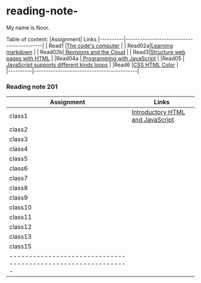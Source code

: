 # reading-note-

My name is Noor.

Table of content:
|Assignment| Links
|----------|-------------------------------------------|
|   Read1  |[The code's computer](read1.md)            |
|   Read02a|[Learning markdown](read02a.md)            |
|   Read02b|[ Revisions and the Cloud](read02b)        |
|     Read3|[Structure web pages with HTML](read03)    |
|Read04a   |[ Programming with JavaScript](read04a)    |
|Read05    | [JavaScript supports different kinds loops](read05.md) |
|Read6     |[CSS HTML Color](read6.md)                          |         
|----------|-------------------------------------------|

### Reading note 201 

|Assignment|Links
|----------|---------------------------------------------
| class1   |[Introductory HTML and JavaScript](class1.md)|
| class2   |[]()
| class3   |[]()
| class4   |[]()
| class5   | []()
| class6   |[]()
| class7   |[]()
| class8   |[]()
| class9   |[]()
| class10  |[]()
| class11  |[]()
| class12  |[]()
| class13  |[]()
| class15  |[]()
|-------------------------------------------------------------
